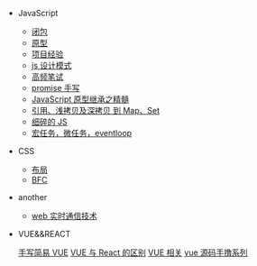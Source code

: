 - JavaScript

  - [闭包](closure.md)
  - [原型](prototype.md)
  - [项目经验](project.md)
  - [js 设计模式](stratrgy.md)
  - [高频笔试](showMeCode.md)
  - [promise 手写](promise.md)
  - [JavaScript 原型继承之精髓](constructor.md)
  - [引用、浅拷贝及深拷贝 到 Map、Set](weakMap.md)
  - [细碎的 JS](vsJs.md)
  - [宏任务，微任务，eventloop](eventloop.md)

- CSS
  - [布局](layout.md)
  - [BFC](bfc.md)
- another

  - [web 实时通信技术](communication.md)

- VUE&&REACT

  [手写简易 VUE](vue-mini.md) [VUE 与 React 的区别](diff-vueReact.md) [VUE 相关](vue-test.md) [vue 源码手撸系列](vue-regionCode.md)
